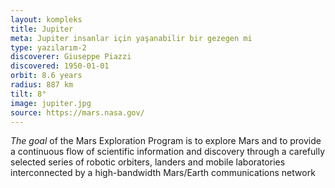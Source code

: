```yaml
---
layout: kompleks
title: Jupiter
meta: Jupiter insanlar için yaşanabilir bir gezegen mi
type: yazılarım-2
discoverer: Giuseppe Piazzi
discovered: 1950-01-01
orbit: 8.6 years
radius: 887 km
tilt: 8°
image: jupiter.jpg
source: https://mars.nasa.gov/
---
```


*The goal* of the Mars Exploration Program is to explore Mars and to provide a continuous flow of scientific information and discovery through a carefully selected series of robotic orbiters, landers and mobile laboratories interconnected by a high-bandwidth Mars/Earth communications network

